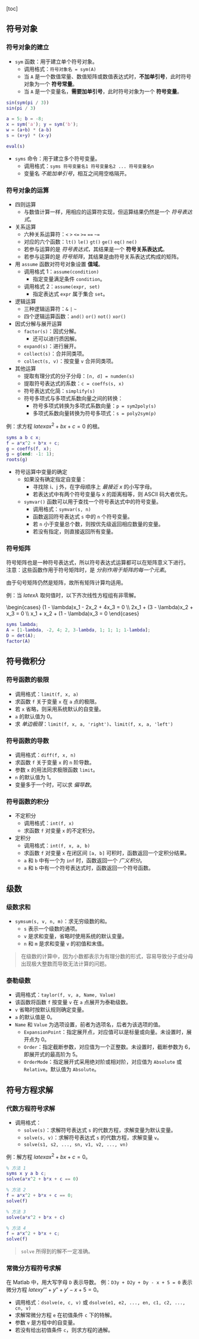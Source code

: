 [toc]

## 符号对象

### 符号对象的建立

- `sym` 函数：用于建立单个符号对象。
    - 调用格式：`符号对象名 = sym(A)`
    - 当 `A` 是一个数值常量、数值矩阵或数值表达式时，**不加单引号**，此时符号对象为一个 **符号常量**。
    - 当 `A` 是一个变量名，**需要加单引号**，此时符号对象为一个 **符号变量**。

```matlab
sin(sym(pi / 3))
sin(pi / 3)

a = 5; b = -8;
x = sym('a'); y = sym('b');
w = (a+b) * (a-b)
s = (x+y) * (x-y)

eval(s)
```

- `syms` 命令：用于建立多个符号变量。
    - 调用格式：`syms 符号变量名1 符号变量名2 ... 符号变量名n`
    - 变量名 *不能加单引号*，相互之间用空格隔开。

### 符号对象的运算

- 四则运算
    - 与数值计算一样，用相应的运算符实现，但运算结果仍然是一个 *符号表达式*。
- 关系运算
    - 六种关系运算符：`<` `>` `<=` `>=` `==` `~=`
    - 对应的六个函数：`lt()` `le()` `gt()` `ge()` `eq()` `ne()`
    - 若参与运算的是 *符号表达式*，其结果是一个 **符号关系表达式**。
    - 若参与运算的是 *符号矩阵*，其结果是由符号关系表达式构成的矩阵。
- 用 `assume` 函数对符号对象设置 **值域**。
    - 调用格式 1：`assume(condition)`
        - 指定变量满足条件 `condition`。
    - 调用格式 2：`assume(expr, set)`
        - 指定表达式 `expr` 属于集合 `set`。
- 逻辑运算
    - 三种逻辑运算符：`&` `|` `~`
    - 四个逻辑运算函数：`and()` `or()` `not()` `xor()`
- 因式分解与展开运算
    - `factor(s)`：因式分解。
        - 还可以进行质因解。
    - `expand(s)`：进行展开。
    - `collect(s)`：合并同类项。
    - `collect(s, v)`：按变量 `v` 合并同类项。
- 其他运算
    - 提取有理分式的分子分母：`[n, d] = numden(s)`
    - 提取符号表达式的系数：`c = coeffs(s, x)`
    - 符号表达式化简：`simplify(s)`
    - 符号多项式与多项式系数向量之间的转换：
        - 符号多项式转换为多项式系数向量：`p = sym2poly(s)`
        - 多项式系数向量转换为符号多项式：`s = poly2sym(p)`

例：求方程 $latex ax^2 + bx + c = 0$ 的根。

```matlab
syms a b c x;
f = a*x^2 + b*x + c;
g = coeffs(f, x);
g = g(end: -1: 1);
roots(g)
```

- 符号运算中变量的确定
    - 如果没有确定指定自变量：
        - 寻找除 i、j 外，在字母顺序上 *最接近 x* 的小写字母。
        - 若表达式中有两个符号变量与 x 的距离相等，则 ASCII 码大者优先。
    - `symvar()` 函数可以用于查找一个符号表达式中的符号变量。
        - 调用格式：`symvar(s, n)`
        - 函数返回符号表达式 `s` 中的 `n` 个符号变量。
        - 若 `n` 小于变量总个数，则按优先级返回相应数量的变量。
        - 若没有指定，则直接返回所有变量。

### 符号矩阵

符号矩阵也是一种符号表达式，所以符号表达式运算都可以在矩阵意义下进行。
注意：这些函数作用于符号矩阵时，是 *分别作用于矩阵的每一个元素*。

由于句号矩阵仍然是矩阵，故所有矩阵计算均适用。

例：当 $latex \lambda$ 取何值时，以下齐次线性方程组有非零解。

\begin{cases}
(1 - \lambda)x_1 - 2x_2 + 4x_3 = 0 \\\\
2x_1 + (3 - \lambda)x_2 + x_3 = 0 \\\\
x_1 + x_2 + (1 - \lambda)x_3 = 0
\end{cases}

```matlab
syms lambda;
A = [1-lambda, -2, 4; 2, 3-lambda, 1; 1; 1; 1-lambda];
D = det(A);
factor(A)
```

## 符号微积分

### 符号函数的极限

- 调用格式：`limit(f, x, a)`
- 求函数 `f` 关于变量 `x` 在 `a` 点的极限。
- 若 `x` 省略，则采用系统默认的自变量。
- `a` 的默认值为 0。
- 求 *单边极限*：`limit(f, x, a, 'right')`、`limit(f, x, a, 'left')`

### 符号函数的导数

- 调用格式：`diff(f, x, n)`
- 求函数 `f` 关于变量 `x` 的 `n` 阶导数。
- 参数 `x` 的用法同求极限函数 `limit`。
- `n` 的默认值为 1。
- 变量多于一个时，可以求 *偏导数*。

### 符号函数的积分

- 不定积分
    - 调用格式：`int(f, x)`
    - 求函数 `f` 对变量 `x` 的不定积分。
- 定积分
    - 调用格式：`int(f, x, a, b)`
    - 求函数 `f` 对变量 `x` 在闭区间 `[a, b]` 可积时，函数返回一个定积分结果。
    - `a` 和 `b` 中有一个为 `inf` 时，函数返回一个 *广义积分*。
    - `a` 和 `b` 中有一个符号表达式时，函数返回一个符号函数。

## 级数

### 级数求和

- `symsum(s, v, n, m)`：求无穷级数的和。
    - `s` 表示一个级数的通项。
    - `v` 是求和变量，省略时使用系统的默认变量。
    - `n` 和 `m` 是求和变量 `v` 的初值和末值。

> 在级数的计算中，因为小数都表示为有理分数的形式，容易导致分子或分母出现极大整数而导致无法计算的问题。

### 泰勒级数

- 调用格式：`taylor(f, v, a, Name, Value)`
- 该函数将函数 `f` 按变量 `v` 在 `a` 点展开为泰勒级数。
- `v` 省略时按默认规则确定变量。
- `a` 的默认值是 0。
- `Name` 和 `Value` 为选项设置，前者为选项名，后者为该选项的值。
    - `ExpansionPoint`：指定展开点，对应值可以是标量或向量。未设置时，展开点为 0。
    - `Order`：指定截断参数，对应值为一个正整数。未设置时，截断参数为 6，即展开式的最高阶为 5。
    - `OrderMode`：指定展开式采用绝对阶或相对阶，对应值为 `Absolute` 或 `Relative`。默认值为 `Absolute`。

## 符号方程求解

### 代数方程符号求解

- 调用格式：
    - `solve(s)`：求解符号表达式 `s` 的代数方程，求解变量为默认变量。
    - `solve(s, v)`：求解符号表达式 `s` 的代数方程，求解变量 `v`。
    - `solve(s1, s2, ..., sn, v1, v2, ..., vn)`

例：解方程 $latex ax^2 + bx + c = 0$。

```matlab
% 方法 1
syms x y a b c;
solve(a*x^2 + b*x + c == 0)

% 方法 2
f = a*x^2 + b*x + c == 0;
solve(f)

% 方法 3
solve(a*x^2 + b*x + c)

% 方法 4
f = a*x^2 + b*x + c;
solve(f)
```

> `solve` 所得到的解不一定准确。

### 常微分方程符号求解

在 Matlab 中，用大写字母 `D` 表示导数。
例：`D3y + D2y + Dy - x + 5 = 0` 表示微分方程 $latex y''' + y'' + y' - x + 5 = 0$。

- 调用格式：`dsolve(e, c, v)` 或 `dsolve(e1, e2, ..., en, c1, c2, ..., cn, v)`
- 求解常微分方程 `e` 在初值条件 `c` 下的特解。
- 参数 `v` 是方程中的自变量。
- 若没有给出初值条件 `c`，则求方程的通解。
